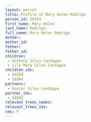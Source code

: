 ```yaml
---
layout: person
title: Profile of Mary Helen Rodrigo
person_id: I0383
first_name: Mary Helen
last_name: Rodrigo
full_name: Mary Helen Rodrigo
mother: 
mother_id: 
father: 
father_id: 
children:
 - Anthony Silva Candappa
 - Lily Mary Silva Candappa
children_ids:
 - I0358
 - I0384
partners:
 - Xavier Silva Candappa
partner_ids:
 - I0382
relevant_trees_names:
relevant_trees_ids:
sex: F
---
```



